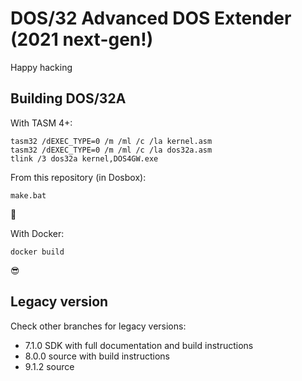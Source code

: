 # DOS/32 Advanced DOS Extender (2021 next-gen!)
 
Happy hacking

## Building DOS/32A

With TASM 4+:

```
tasm32 /dEXEC_TYPE=0 /m /ml /c /la kernel.asm
tasm32 /dEXEC_TYPE=0 /m /ml /c /la dos32a.asm
tlink /3 dos32a kernel,DOS4GW.exe
```

From this repository (in Dosbox):

```
make.bat
```

:monocle_face:

With Docker:

```
docker build
```

:sunglasses:

## Legacy version

Check other branches for legacy versions:

* 7.1.0 SDK with full documentation and build instructions
* 8.0.0 source with build instructions
* 9.1.2 source 

